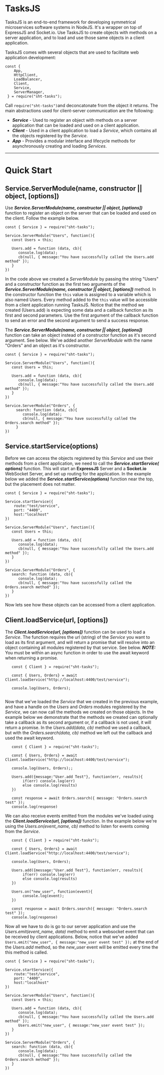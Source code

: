 # TasksJS

TasksJS is an end-to-end framework for developing symmetrical microservices software systems in NodeJS. It's a wrapper on top of ExpressJS and Socket.io. Use TasksJS to create objects with methods on a server application, and to load and use those same objects in a client application. 

TasksJS comes with several objects that are used to facilitate web application development: 
```
const { 
    App,
    HttpClient,
    LoadBalancer,
    Client,
    Service,
    ServerManager,
 } = require("sht-tasks");
```

Call ` require("sht-tasks") `and deconcatonate from the object it returns. The main  abstractions used for client-server communication are the following:

- ***Service*** - Used to register an object with methods on a server application that can be loaded and used on a client application. 
- ***Client*** - Used in a client application to load a *Service*, which contains all the objects registered by the *Service*.
- ***App*** - Provides a modular interface and lifecycle methods for asynchronously creating and loading *Services*. 

---

# Quick Start
## Service.ServerModule(name, constructor || object, [options])

Use ***Service.ServerModule(name, constructor || object, [options])*** function to register an object on the server that can be loaded and used on the client. Follow the example below. 

```
const { Service } = require("sht-tasks");

Service.ServerModule("Users", function(){
   const Users = this;
   
   Users.add = function (data, cb){
      console.log(data);
      cb(null, { message:"You have successfully called the Users.add method" });
   }
})
```
In the code above we created a *ServerModule* by passing the string "Users" and a constructor function as the first two arguments of the ***Service.ServerModule(name, constructor || object, [options])*** method. In the constructor function the ` this ` value is assigned to a variable which is also named Users. Every method added to the ` this ` value will be accessible from a client application running TasksJS. Notice that the method we created (Users.add) is expecting some data and a callback function as its first and second parameters. Use the first argument of the callback function to send an error and the second argument to send a success response.

The  ***Service.ServerModule(name, constructor || object, [options])*** function can take an object instead of a constructor function as it's second argument. See below. We've added another *ServerModule* with the name "Orders" and an object as it's constructor.

```
const { Service } = require("sht-tasks");

Service.ServerModule("Users", function(){
   const Users = this;
   
   Users.add = function (data, cb){
      console.log(data);
      cb(null, { message:"You have successfully called the Users.add method" });
   }
})

Service.ServerModule("Orders", { 
     search: function (data, cb){
        console.log(data);
        cb(null, { message:"You have successfully called the Orders.search method" });
     }
})
```

## Service.startService(options)

Before we can access the objects registered by this *Service* and use their methods from a client application, we need to call the ***Service.startService( options)*** function. This will start an **ExpressJS** Server and a **Socket.io** WebSocket Server, and set up routing for the application. In the example below we added the ***Service.startService(options)*** function near the top, but the placement does not matter. 

```
const { Service } = require("sht-tasks");

Service.startService({
    route:"test/service",
    port: "4400",
    host:"localhost"
})

Service.ServerModule("Users", function(){
   const Users = this;
   
   Users.add = function (data, cb){
      console.log(data);
      cb(null, { message:"You have successfully called the Users.add method" });
   }
})

Service.ServerModule("Orders", { 
   search: function (data, cb){
      console.log(data);
      cb(null, { message:"You have successfully called the Orders.search method" });
   }
})
```
Now lets see how these objects can be accessed from a client application.

## Client.loadService(url, [options])

The ***Client.loadService(url, [options])*** function can be used to load a *Service*. The function requires the url (string) of the *Service* you want to load as its first argument, and will return a promise that will resolve into an object containing all modules registered by that service. See below. ***NOTE:*** You must be within an async function in order to use the await keyword when returning a promise.
```
   const { Client } = require("sht-tasks");
   
   const { Users, Orders} = await Client.loadService("http://localhost:4400/test/service");
   
   console.log(Users, Orders);
   
```
Now that we've loaded the *Service* that we created in the previous example, and have a handle on the *Users* and *Orders* modules registered by the *Service*, we can now call the methods we created on those objects. In the example below we demonstrate that the methods we created can optionally take a callback as its second argument or, if a callback is not used, it will return a promise. In the *Users.add(data, cb)* method we used a callback, but with the *Orders.search(data, cb)* method we left out the callback and used the await keyword.

```
   const { Client } = require("sht-tasks");
   
   const { Users, Orders} = await Client.loadService("http://localhost:4400/test/service");
   
   console.log(Users, Orders);;
   
   Users.add({message:"User.add Test"}, function(err, results){
        if(err) console.log(err)
        else console.log(results)
   })
   
   const response = await Orders.search({ message: "Orders.search test" });
   console.log(response)
```
We can also receive events emitted from the modules we've loaded using the ***Client.loadService(url, [options])*** function. In the example below we're using the  *Users.on(event_name, cb)* method to listen for events coming from the *Service*.

```
   const { Client } = require("sht-tasks");
   
   const { Users, Orders} = await Client.loadService("http://localhost:4400/test/service");
   
   console.log(Users, Orders);
   
   Users.add({message:"User.add Test"}, function(err, results){
        if(err) console.log(err)
        else console.log(results)
   })
   
   Users.on("new_user", function(event){
        console.log(event);
   })
   
   const response = await Orders.search({ message: "Orders.search test" });
   console.log(response)
```
Now all we have to do is go to our server application and use the *Users.emit(event_name, data)* method to emit a websocket event that can be received by client applications. Below, notice that we've added ```Users.emit("new_user", { message:"new_user event test" });``` at the end of the *Users.add* method, so the *new_user* event will be emitted every time the this method is called.
```
const { Service } = require("sht-tasks");

Service.startService({
    route:"test/service",
    port: "4400",
    host:"localhost"
})

Service.ServerModule("Users", function(){
   const Users = this;
   
   Users.add = function (data, cb){
      console.log(data);
      cb(null, { message:"You have successfully called the Users.add method" });
      Users.emit("new_user", { message:"new_user event test" });
   }
})

Service.ServerModule("Orders", { 
   search: function (data, cb){
      console.log(data);
      cb(null, { message:"You have successfully called the Orders.search method" });
   }
})
```
